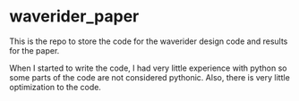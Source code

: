 # waverider_paper

This is the repo to store the code for the waverider design code and results for the paper.

When I started to write the code, I had very little experience with python so some parts of the code are not considered pythonic. Also, there is very little optimization to the code.
